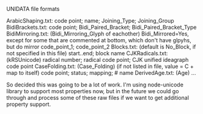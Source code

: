 UNIDATA file formats

ArabicShaping.txt:
	code point; name; Joining_Type; Joining_Group
BidiBrackets.txt:
	code point; Bidi_Paired_Bracket; Bidi_Paired_Bracket_Type
BidiMirroring.txt:
	(Bidi_Mirroring_Glyph of eachother)
	Bidi_Mirrored=Yes, except for some that are commented at bottom, which don't have glpyhs, but do mirror
	code_point_1; code_point_2
Blocks.txt:
	(default is No_Block, if not specified in this file)
	start..end; block name
CJKRadicals.txt:
	(kRSUnicode)
	radical number; radical code point; CJK unified ideagraph code point
CaseFolding.txt:
	(Case_Folding)
	(if not listed in file, value = C + map to itself)
	code point; status; mapping; # name
DerivedAge.txt:
	(Age)
...

So decided this was going to be a lot of work. I'm using node-unicode library to support most
properties now, but in the future we could go through and process some of these raw files if
we want to get additional property support.